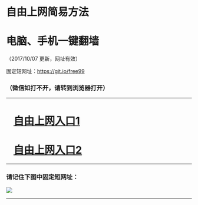 ﻿# 自由上网简易方法

# 电脑、手机一键翻墙

（2017/10/07 更新，网址有效）

固定短网址：https://git.io/free99

### （微信如打不开，请转到浏览器打开）


***





# &nbsp;&nbsp; <a href="http://ft932225218.fwq-tz-1001.info/fwqtz01.html?t=100700121979 " target="_blank">自由上网入口1</a>
# &nbsp;&nbsp; <a href="http://ft2120030799.fwq-tz-1002.info/fwqtz02.html?t=100700115222 " target="_blank">自由上网入口2</a>
***

### 请记住下图中固定短网址：

<img src="https://s3-us-west-2.amazonaws.com/fwq-1001/yjfq-20170905okok.png" /> 


***

